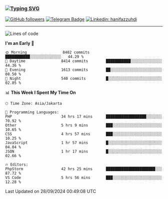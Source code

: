 ### [![Typing SVG](https://readme-typing-svg.herokuapp.com?font=lato&size=22&lines=Hi+There+👋)](https://git.io/typing-svg) 

[![GitHub followers](https://img.shields.io/github/followers/hanifazzuhdi?label=Follow&style=social)](https://github.com/hanifazzuhdi/?tab=follow) 
[![Telegram Badge](https://img.shields.io/badge/-hanif0198-blue?style=social&logo=telegram&link=https://www.t.me/hanif0198/)](https://www.t.me/hanif0198/) 
[![Linkedin: hanifazzuhdi](https://img.shields.io/badge/-hanifazzuhdi-blue?style=flat-square&logo=Linkedin&logoColor=white&link=https://www.linkedin.com/in/hanif-az-zuhdi-69688019b/)](https://www.linkedin.com/in/hanif-az-zuhdi-69688019b/) 

<hr/>

<!--START_SECTION:waka-->
![Lines of code](https://img.shields.io/badge/From%20Hello%20World%20I%27ve%20Written-65.8%20million%20lines%20of%20code-blue)

**I'm an Early 🐤** 

```text
🌞 Morning                8402 commits        ███████████░░░░░░░░░░░░░░   44.29 % 
🌆 Daytime                8414 commits        ███████████░░░░░░░░░░░░░░   44.36 % 
🌃 Evening                1613 commits        ██░░░░░░░░░░░░░░░░░░░░░░░   08.50 % 
🌙 Night                  540 commits         █░░░░░░░░░░░░░░░░░░░░░░░░   02.85 % 
```


📊 **This Week I Spent My Time On** 

```text
🕑︎ Time Zone: Asia/Jakarta

💬 Programming Languages: 
PHP                      34 hrs 17 mins      ██████████████████░░░░░░░   70.92 % 
Other                    5 hrs 9 mins        ███░░░░░░░░░░░░░░░░░░░░░░   10.65 % 
CSS                      4 hrs 57 mins       ███░░░░░░░░░░░░░░░░░░░░░░   10.25 % 
JavaScript               1 hr 57 mins        █░░░░░░░░░░░░░░░░░░░░░░░░   04.04 % 
JSON                     1 hr 17 mins        █░░░░░░░░░░░░░░░░░░░░░░░░   02.66 % 

🔥 Editors: 
PhpStorm                 42 hrs 25 mins      ██████████████████████░░░   87.72 % 
VS Code                  5 hrs 56 mins       ███░░░░░░░░░░░░░░░░░░░░░░   12.28 % 
```


 Last Updated on 28/09/2024 00:49:08 UTC
<!--END_SECTION:waka-->
